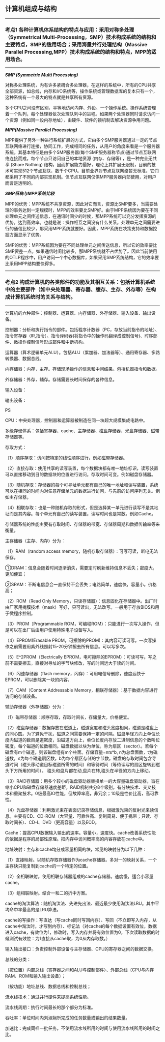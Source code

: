 ## 计算机组成与结构

---

### 考点1 各种计算机体系结构的特点与应用：采用对称多处理（Symmetrical Multi-Processing，SMP）技术构成系统的结构和主要特点，SMP的适用场合；采用海量并行处理结构（Massive Parallel Processing,MPP）技术构成系统的结构和特点，MPP的适用场合。

---

***SMP (Symmetric Multi Processing)***

对称多处理系统，内有许多紧耦合多处理器，在这样的系统中，所有的CPU共享全部资源，如总线，内存和I/O系统等，操作系统或管理数据库的复本只有一个，这种系统有一个最大的特点就是共享所有资源。

多个CPU之间没有区别，平等地访问内存、外设、一个操作系统。操作系统管理着一个队列，每个处理器依次处理队列中的进程。如果两个处理器同时请求访问一个资源（例如同一段内存地址），由硬件、软件的锁机制去解决资源争用问题。

***MPP(Massive Parallel Processing)***

MPP提供了另外一种进行系统扩展的方式，它由多个SMP服务器通过一定的节点互联网络进行连接，协同工作，完成相同的任务，从用户的角度来看是一个服务器系统。其基本特征是由多个SMP服务器(每个SMP服务器称节点)通过节点互联网络连接而成，每个节点只访问自己的本地资源 (内存、存储等) ，是一种完全无共享 (Share Nothing) 结构，因而扩展能力最好，理论上其扩展无限制，目前的技术可实现512个节点互联，数千个CPU。目前业界对节点互联网络暂无标准，它们都采用了不同的内部实现机制。但节点互联网仅供MPP服务器内部使用，对用户而言是透明的。

***SMP系统与MPP系统比较***

MPP的优势：MPP系统不共享资源，因此对它而言，资源比SMP要多，当需要处理的事务达到一定规模时，MPP的效率要比SMP好。由于MPP系统因为要在不同处理单元之间传送信息，在通讯时间少的时候，那MPP系统可以充分发挥资源的优势，达到高效率。也就是说：操作相互之间没有什么关系，处理单元之间需要进行的通信比较少，那采用MPP系统就要好。因此，MPP系统在决策支持和数据挖掘方面显示了优势。

SMP的优势：MPP系统因为要在不同处理单元之间传送信息，所以它的效率要比SMP要差一点。如果通信时间比较多，那MPP系统就不占优势了。因此当前使用的OTLP程序中，用户访问一个中心数据库，如果采用SMP系统结构，它的效率要比采用MPP结构要快得多。

---

### 考点2 构成计算机的各类部件的功能及其相互关系：包括计算机系统中的主要部件（如中央处理器、寄存器、缓存、主存、外存等）在构成计算机系统时的关系与结构。

---

计算机的六种部件：控制器、运算器、内存储器、外存储器、输入设备、输出设备。

控制器：分析和执行指令的部件。包括程序计数器（PC，存放当前指令的地址）、指令寄存器（IR,指令）、指令译码器(将指令中的操作码翻译成控制信号)、时序部件、微操作控制信号形成部件和中断机构。

运算器（算术逻辑单元ALU）。包括ALU（累加器、加法器等）、通用寄存器、多路转换器、数据总线。

内存储器：内存，主存。存储现场操作的信息和中间结果。包括机器指令和数据。

外存储器：外存，辅存。存储需要长时间保存的各种信息。

输入设备：

输出设备：

PS

CPU：中央处理器，控制器和运算器被制造在同一块超大规模集成电路中。

多级存储体系：包括寄存器、cache、主存储器、磁盘存储器、光盘存储器、磁带存储器等。

存取方式：

（1）顺序存取：访问按特定的线性顺序进行，例如磁带存储器。

（2）直接存取：使用共享的读写装置，每个数据块都有唯一地址标识，读写装置可以直接移动到目的数据块的位置进行访问。存取时间可变。例如磁盘存储器。

（3）随机存取：存储器的每个可寻址单元都有自己的唯一地址和读写装置，系统可以在相同的时间内对任意存储单元的数据进行访问，与先前的访问序列无关。例如主存储器。

（4）相联存取：也是一种随机存取的形式，但是选择某一单元进行读写不是其地址而是其内容。每个单元有自己的读写装置，读写时间也是常数。例如Cache。

存储器系统的性能主要有存取时间、存储器的带宽、存储器周期和数据传输率等来衡量。

主存储器（主存、内存）分为：

（1）RAM（random access memory，随机存取存储器）：可写可读，断电无法保存。

①DRAM：信息会随着时间逐渐消失，需要定时刷新维持信息不丢失；密度大，更加便宜；

②SRAM：不断电信息会一直保持不会丢失；电路简单，速度快，容量小，价格高；

（2）ROM（Read Only Memory，只读存储器）：信息固化在存储器中。出厂时由厂家用掩膜技术（mask）写好，只可读出，无法改写。一般用于存放BIOS和用于微程序控制。

（3）PROM（Programmable ROM，可编程ROM）：只能进行一次写入操作，但是可以在出厂后由用户使用特殊电子设备写入。

（4）EPROM(Erasable PROM，可擦除的PROM)：其内容可读可写。一次写操作之前需要用紫外线照射15-20分钟擦去所有信息。可以写多次。

（5）E^2PROM（Electrically EPROM，电可擦除的EPROM）：可读可写，写之前不需要擦去，直接对寻址的字节块修改，写的时间远大于读的时间。

（6）闪速存储器（flash memory，闪存）：可用电信号删除，速度远快于EPROM，可以删除某一块的内容，

（7）CAM（Content Addressable Memory，相联存储器）：基于数据内容进行访问的存储设备。

辅助存储器（外存储器）分为：

（1）磁带存储器：顺序存取，存取时间长，存储量大，价格便宜。

（2）磁盘存储器：数据存放在磁道上，磁道宽度和磁头宽度相同，磁道是磁盘上的同心圆。为了避免干扰，磁道之间需要保持一定的间隔。磁盘半径方向上单位长度内磁道的数目是道密度，沿磁道方向上，单位长度内存放二进制信息的个数叫位密度。每个磁道的位数相同。磁盘数据以块为单位，称为扇区（sector）。若每个磁盘有m个磁道，则该磁盘组有m个柱面。存储容量=n*t*s*b, n为总盘面数，t为磁道数，s为每个磁道扇区数，b为每个扇区存储的字节数。磁盘的存取时间包含寻道时间（磁头移动道目标磁道所需的时间）和等待时间（等待读写的扇区旋转到磁头下方所用的时间）。 磁头和盘片都在动,盘片在转,磁头在半径的方向上移动。

（3）RAID存储器：用多个较小的磁盘驱动器替换单一的大容量磁盘驱动器，旨在缩小CPU和磁盘存储器速度差距。RAID机制共分8个级别，有分块技术、交叉技术和重聚技术。0级最高IO性能，但故障率高，非冗余；10级是性价比高，高可靠性。

（4）光盘存储器：利用激光束在表面记录存储信息，根据激光束的反射光来读信息。主要有CD、CD-ROM（大容量、可靠性高、复制简易、便于携带；只读、存取时间长）、CD-I、DVD（更高容量）以及EOD。

Cache：提高CPU数据输入输出的速率。容量小，速度快。cache改善系统性能的依据是程序的局部性原理。把内存中访问概率高的内容存放在cache中。

地址映射：主存和cache均分成容量相同的块，常见的映射分为以下几种：

（1）直接映射。以随机存取存储器作为cache存储器。多对一的映射关系，一个主存快只能复制到cache的一个特定的位置。

（2）全相联映射。使用相联存储器组成的cache存储器。速度慢，适合小容量cache。

（3）组相联映射。结合一和二的折中方案。

cache的淘汰算法：随机淘汰法、先进先出法、最近最少使用淘汰法LRU。其中平均命中率最高的是LRU算法。

cache的写操作：写直达（写cache同时写回内存）、写回（不立即写入内存，从cache中淘汰时，才写到内存）、标记法（对cache的每个数据设置有效位，数据进入cache，有效位为1，修改时，写入内存并将有效位置为0，下次读取数据的时候测试有效位：为1直接从cache取，为0从内存取数。）

输入输出接口：负责控制外部设备与主存储器、CPU的寄存器之间的数据交换。

总线的分类：

（按位置）内部总线（寄存器之间和ALU与控制部件）、外部总线（CPU与内存RAM、ROM和输入输出设备）；

（按功能）地址总线、数据总线和控制总线；

流水线技术：通过并行硬件来提高系统性能。

流水线周期：执行时间最长的那个部分为标准。

吞吐率：单位时间内刘淑娴所完成的任务数量或输出的结果数量。

加速比：完成同样一批任务，不使用流水线所用的时间与使用流水线所用的时间之比。
